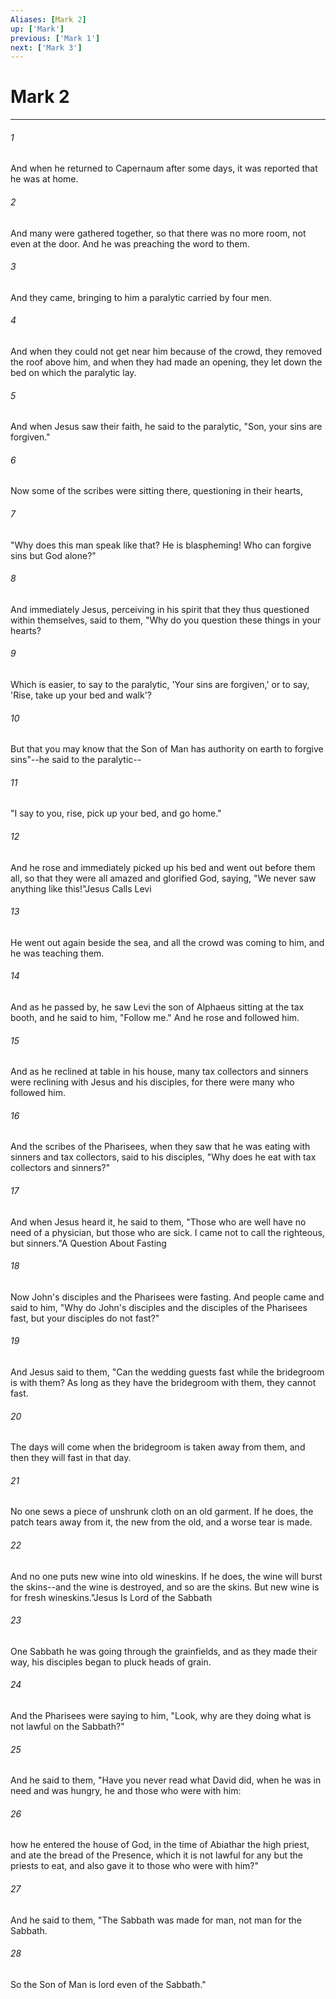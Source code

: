 ```yaml
---
Aliases: [Mark 2]
up: ['Mark']
previous: ['Mark 1']
next: ['Mark 3']
---
```

# Mark 2
***



###### 1 
And when he returned to Capernaum after some days, it was reported that he was at home. 

###### 2 
And many were gathered together, so that there was no more room, not even at the door. And he was preaching the word to them. 

###### 3 
And they came, bringing to him a paralytic carried by four men. 

###### 4 
And when they could not get near him because of the crowd, they removed the roof above him, and when they had made an opening, they let down the bed on which the paralytic lay. 

###### 5 
And when Jesus saw their faith, he said to the paralytic, "Son, your sins are forgiven." 

###### 6 
Now some of the scribes were sitting there, questioning in their hearts, 

###### 7 
"Why does this man speak like that? He is blaspheming! Who can forgive sins but God alone?" 

###### 8 
And immediately Jesus, perceiving in his spirit that they thus questioned within themselves, said to them, "Why do you question these things in your hearts? 

###### 9 
Which is easier, to say to the paralytic, 'Your sins are forgiven,' or to say, 'Rise, take up your bed and walk'? 

###### 10 
But that you may know that the Son of Man has authority on earth to forgive sins"--he said to the paralytic-- 

###### 11 
"I say to you, rise, pick up your bed, and go home." 

###### 12 
And he rose and immediately picked up his bed and went out before them all, so that they were all amazed and glorified God, saying, "We never saw anything like this!"Jesus Calls Levi 

###### 13 
He went out again beside the sea, and all the crowd was coming to him, and he was teaching them. 

###### 14 
And as he passed by, he saw Levi the son of Alphaeus sitting at the tax booth, and he said to him, "Follow me." And he rose and followed him. 

###### 15 
And as he reclined at table in his house, many tax collectors and sinners were reclining with Jesus and his disciples, for there were many who followed him. 

###### 16 
And the scribes of the Pharisees, when they saw that he was eating with sinners and tax collectors, said to his disciples, "Why does he eat with tax collectors and sinners?" 

###### 17 
And when Jesus heard it, he said to them, "Those who are well have no need of a physician, but those who are sick. I came not to call the righteous, but sinners."A Question About Fasting 

###### 18 
Now John's disciples and the Pharisees were fasting. And people came and said to him, "Why do John's disciples and the disciples of the Pharisees fast, but your disciples do not fast?" 

###### 19 
And Jesus said to them, "Can the wedding guests fast while the bridegroom is with them? As long as they have the bridegroom with them, they cannot fast. 

###### 20 
The days will come when the bridegroom is taken away from them, and then they will fast in that day. 

###### 21 
No one sews a piece of unshrunk cloth on an old garment. If he does, the patch tears away from it, the new from the old, and a worse tear is made. 

###### 22 
And no one puts new wine into old wineskins. If he does, the wine will burst the skins--and the wine is destroyed, and so are the skins. But new wine is for fresh wineskins."Jesus Is Lord of the Sabbath 

###### 23 
One Sabbath he was going through the grainfields, and as they made their way, his disciples began to pluck heads of grain. 

###### 24 
And the Pharisees were saying to him, "Look, why are they doing what is not lawful on the Sabbath?" 

###### 25 
And he said to them, "Have you never read what David did, when he was in need and was hungry, he and those who were with him: 

###### 26 
how he entered the house of God, in the time of Abiathar the high priest, and ate the bread of the Presence, which it is not lawful for any but the priests to eat, and also gave it to those who were with him?" 

###### 27 
And he said to them, "The Sabbath was made for man, not man for the Sabbath. 

###### 28 
So the Son of Man is lord even of the Sabbath."
